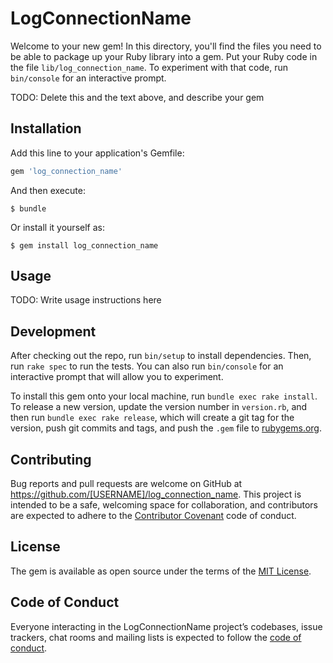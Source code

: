 # LogConnectionName

Welcome to your new gem! In this directory, you'll find the files you need to be able to package up your Ruby library into a gem. Put your Ruby code in the file `lib/log_connection_name`. To experiment with that code, run `bin/console` for an interactive prompt.

TODO: Delete this and the text above, and describe your gem

## Installation

Add this line to your application's Gemfile:

```ruby
gem 'log_connection_name'
```

And then execute:

    $ bundle

Or install it yourself as:

    $ gem install log_connection_name

## Usage

TODO: Write usage instructions here

## Development

After checking out the repo, run `bin/setup` to install dependencies. Then, run `rake spec` to run the tests. You can also run `bin/console` for an interactive prompt that will allow you to experiment.

To install this gem onto your local machine, run `bundle exec rake install`. To release a new version, update the version number in `version.rb`, and then run `bundle exec rake release`, which will create a git tag for the version, push git commits and tags, and push the `.gem` file to [rubygems.org](https://rubygems.org).

## Contributing

Bug reports and pull requests are welcome on GitHub at https://github.com/[USERNAME]/log_connection_name. This project is intended to be a safe, welcoming space for collaboration, and contributors are expected to adhere to the [Contributor Covenant](http://contributor-covenant.org) code of conduct.

## License

The gem is available as open source under the terms of the [MIT License](https://opensource.org/licenses/MIT).

## Code of Conduct

Everyone interacting in the LogConnectionName project’s codebases, issue trackers, chat rooms and mailing lists is expected to follow the [code of conduct](https://github.com/[USERNAME]/log_connection_name/blob/master/CODE_OF_CONDUCT.md).
